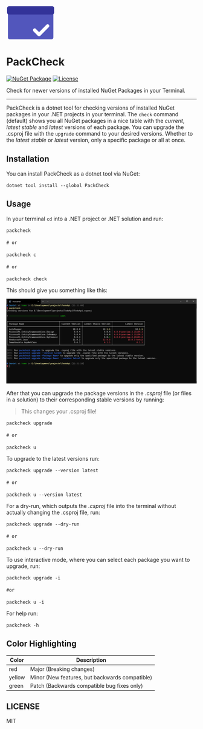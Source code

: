 ![PackCheck-Logo](https://github.com/eisnstein/PackCheck/blob/main/src/Assets/icon.png)

# PackCheck

[![NuGet Package](https://img.shields.io/nuget/vpre/PackCheck)](https://nuget.org/packages/PackCheck)
[![License](https://img.shields.io/github/license/eisnstein/PackCheck)](https://github.com/eisnstein/PackCheck/blob/main/LICENSE)

Check for newer versions of installed NuGet Packages in your Terminal.

---

PackCheck is a dotnet tool for checking versions of installed NuGet packages in your .NET projects in your terminal.
The `check` command (default) shows you all NuGet packages in a nice table with the *current*, *latest stable* and *latest* versions of each package.
You can upgrade the .csproj file with the `upgrade` command to your desired versions. Whether to the *latest stable* or *latest* version, only a specific
package or all at once.


## Installation

You can install PackCheck as a dotnet tool via NuGet:

 ```shell
 dotnet tool install --global PackCheck
 ```

## Usage

In your terminal `cd` into a .NET project or .NET solution and run:

```shell
packcheck

# or

packcheck c

# or

packcheck check
```


This should give you something like this:

![PackCheck check example](https://github.com/eisnstein/PackCheck/blob/main/src/Assets/packcheck-check.png)

After that you can upgrade the package versions in the _.csproj_ file (or files in a solution) to their corresponding stable versions by running:
> This changes your .csproj file!

```shell
packcheck upgrade

# or

packcheck u
```

To upgrade to the latest versions run:

```shell
packcheck upgrade --version latest

# or

packcheck u --version latest
```

For a dry-run, which outputs the _.csproj_ file into the terminal without actually changing the .csproj file, run:

```shell
packcheck upgrade --dry-run

# or

packcheck u --dry-run
```

To use interactive mode, where you can select each package you want to upgrade, run:

```shell
packcheck upgrade -i

#or

packcheck u -i
```

For help run:

```shell
packcheck -h
```

## Color Highlighting

| Color | Description |
| ----- | ------------ |
| red | Major (Breaking changes) |
| yellow | Minor (New features, but backwards compatible) |
| green | Patch (Backwards compatible bug fixes only) |

## LICENSE

MIT
